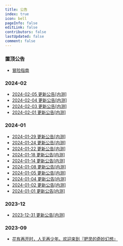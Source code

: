 ```yaml
---
title: 公告
index: true
icon: bell
pageInfo: false
editLink: false
contributors: false
lastUpdated: false
comment: false
---
```


### 置顶公告
- [冒险指南](top/884383f2-ea9f-42cf-8be2-6e570103269f.md)

### 2024-02
- [2024-02-05 更新公告[内测]](2024-02/807dfb85-9ef8-4b38-a2ff-16280106319d.md)
- [2024-02-04 更新公告[内测]](2024-02/8e213010-6651-4305-911b-7545d411804b.md)
- [2024-02-03 更新公告[内测]](2024-02/a0436542-6366-4623-8c5b-9735fa25a816.md)
- [2024-02-01 更新公告[内测]](2024-02/c9bfefc1-ae26-43ca-b1f2-3b399a82044b.md)

### 2024-01
- [2024-01-29 更新公告[内测]](2024-01/bb7e9d56-56ee-4e3a-8d17-eb8e6d24f02d.md)
- [2024-01-24 更新公告[内测]](2024-01/c1c3789e-18d9-471e-9ba9-13cc83fc1adf.md)
- [2024-01-22 更新公告[内测]](2024-01/6af19118-c6c4-4b56-8845-ffa6f1d4d615.md)
- [2024-01-18 更新公告[内测]](2024-01/298cf0ee-cea7-48a8-b4bd-7b713b790eba.md)
- [2024-01-14 更新公告[内测]](2024-01/e020e4b5-3c7d-495c-a23a-3afffde9c6dc.md)
- [2024-01-08 更新公告[内测]](2024-01/b07a0563-eeee-41a0-9e0b-5e3e5c62eaf7.md)
- [2024-01-05 更新公告[内测]](2024-01/a7ce6082-eff5-4785-9841-9216e87df128.md)
- [2024-01-04 更新公告[内测]](2024-01/8ce13598-925b-401f-93a6-4c5f874177c4.md)
- [2024-01-02 更新公告[内测]](2024-01/d79a80f1-14f9-49b3-a966-d15e84329a83.md)
- [2024-01-01 更新公告[内测]](2024-01/76583657-d0f7-4f3f-b797-968832b06c3d.md)

### 2023-12
- [2023-12-31 更新公告[内测]](2023-12/170243c1-608d-44a5-8608-6d78059ed11c.md)

### 2023-09
- [花有再开时，人无再少年。欢迎来到『肥灵的奇妙幻想』](2023-09/0008d937-f337-487d-8058-3e7f7b152f4a.md)
